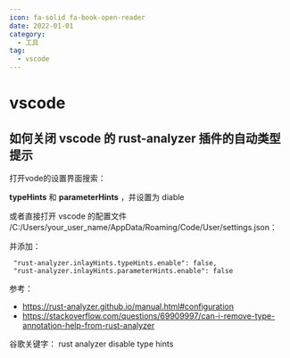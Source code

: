 ```yaml
---
icon: fa-solid fa-book-open-reader
date: 2022-01-01
category:
  - 工具
tag:
  - vscode
---
```


# vscode

## 如何关闭 vscode 的 rust-analyzer 插件的自动类型提示

打开vode的设置界面搜索：

**typeHints** 和 **parameterHints** ，并设置为 diable

或者直接打开 vscode 的配置文件 /C:/Users/your\_user\_name/AppData/Roaming/Code/User/settings.json：

并添加：

```
 "rust-analyzer.inlayHints.typeHints.enable": false,
 "rust-analyzer.inlayHints.parameterHints.enable": false
```

参考：

-   https://rust-analyzer.github.io/manual.html#configuration
-   https://stackoverflow.com/questions/69909997/can-i-remove-type-annotation-help-from-rust-analyzer

谷歌关键字： rust analyzer disable type hints